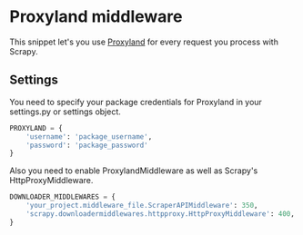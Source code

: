 # Proxyland middleware
This snippet let's you use [Proxyland](https://proxyland.io) for every request you process with Scrapy.

## Settings
You need to specify your package credentials for Proxyland in your settings.py or settings object. 
```Python
PROXYLAND = {
    'username': 'package_username',
    'password': 'package_password'
}
```
Also you need to enable ProxylandMiddleware as well as Scrapy's HttpProxyMiddleware. 
```python
DOWNLOADER_MIDDLEWARES = {
    'your_project.middleware_file.ScraperAPIMiddleware': 350,
    'scrapy.downloadermiddlewares.httpproxy.HttpProxyMiddleware': 400,
}
```
